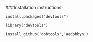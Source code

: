 
###Installation instructions:


`install.packages("devtools")`

`library("devtools")`

`install_github('dobtools','aedobbyn')`
